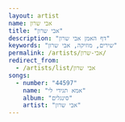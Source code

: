 ```yaml
---
layout: artist
name: אבי שרון
title: "אבי שרון"
description: "דף האמן אבי שרון"
keywords: "שירים, מוזיקה, אבי שרון"
permalink: /artists/אבי-שרון/
redirect_from:
  - /artists/list/אבי שרון
songs:
  - number: "44597"
    name: "אמא תגידי לי"
    album: "סינגלים"
    artist: "אבי שרון"
---
```

